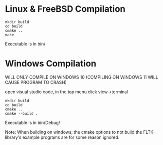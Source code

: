 # Linux & FreeBSD Compilation
```
mkdir build
cd build
cmake ..
make
```
Executable is in bin/
# Windows Compilation
WILL ONLY COMPILE ON WINDOWS 10 (COMPILING ON WINDOWS 11 WILL CAUSE PROGRAM TO CRASH)

open visual studio code, in the top menu click view->terminal
```
mkdir build
cd build
cmake ..
cmake --build .
```
Executable is in bin/Debug/

Note: When building on windows, the cmake options to not build the FLTK library's example programs are for some reason ignored.
